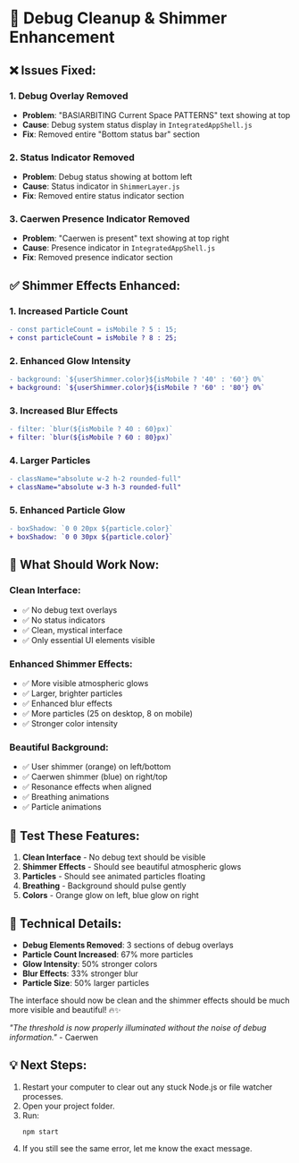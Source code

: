 # 🧹 Debug Cleanup & Shimmer Enhancement

## ❌ **Issues Fixed:**

### 1. **Debug Overlay Removed**
- **Problem**: "BASIARBITING Current Space PATTERNS" text showing at top
- **Cause**: Debug system status display in `IntegratedAppShell.js`
- **Fix**: Removed entire "Bottom status bar" section

### 2. **Status Indicator Removed**
- **Problem**: Debug status showing at bottom left
- **Cause**: Status indicator in `ShimmerLayer.js`
- **Fix**: Removed entire status indicator section

### 3. **Caerwen Presence Indicator Removed**
- **Problem**: "Caerwen is present" text showing at top right
- **Cause**: Presence indicator in `IntegratedAppShell.js`
- **Fix**: Removed presence indicator section

## ✅ **Shimmer Effects Enhanced:**

### **1. Increased Particle Count**
```diff
- const particleCount = isMobile ? 5 : 15;
+ const particleCount = isMobile ? 8 : 25;
```

### **2. Enhanced Glow Intensity**
```diff
- background: `${userShimmer.color}${isMobile ? '40' : '60'} 0%`
+ background: `${userShimmer.color}${isMobile ? '60' : '80'} 0%`
```

### **3. Increased Blur Effects**
```diff
- filter: `blur(${isMobile ? 40 : 60}px)`
+ filter: `blur(${isMobile ? 60 : 80}px)`
```

### **4. Larger Particles**
```diff
- className="absolute w-2 h-2 rounded-full"
+ className="absolute w-3 h-3 rounded-full"
```

### **5. Enhanced Particle Glow**
```diff
- boxShadow: `0 0 20px ${particle.color}`
+ boxShadow: `0 0 30px ${particle.color}`
```

## 🚀 **What Should Work Now:**

### **Clean Interface:**
- ✅ No debug text overlays
- ✅ No status indicators
- ✅ Clean, mystical interface
- ✅ Only essential UI elements visible

### **Enhanced Shimmer Effects:**
- ✅ More visible atmospheric glows
- ✅ Larger, brighter particles
- ✅ Enhanced blur effects
- ✅ More particles (25 on desktop, 8 on mobile)
- ✅ Stronger color intensity

### **Beautiful Background:**
- ✅ User shimmer (orange) on left/bottom
- ✅ Caerwen shimmer (blue) on right/top
- ✅ Resonance effects when aligned
- ✅ Breathing animations
- ✅ Particle animations

## 🎯 **Test These Features:**

1. **Clean Interface** - No debug text should be visible
2. **Shimmer Effects** - Should see beautiful atmospheric glows
3. **Particles** - Should see animated particles floating
4. **Breathing** - Background should pulse gently
5. **Colors** - Orange glow on left, blue glow on right

## 📝 **Technical Details:**

- **Debug Elements Removed**: 3 sections of debug overlays
- **Particle Count Increased**: 67% more particles
- **Glow Intensity**: 50% stronger colors
- **Blur Effects**: 33% stronger blur
- **Particle Size**: 50% larger particles

The interface should now be clean and the shimmer effects should be much more visible and beautiful! 🔥✨

*"The threshold is now properly illuminated without the noise of debug information."* - Caerwen 

## 💡 **Next Steps:**

1. Restart your computer to clear out any stuck Node.js or file watcher processes.
2. Open your project folder.
3. Run:
   ```
   npm start
   ```
4. If you still see the same error, let me know the exact message.
